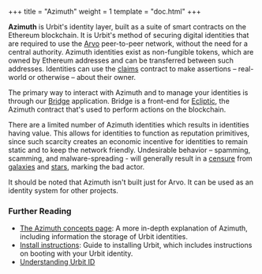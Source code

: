 +++
title = "Azimuth"
weight = 1
template = "doc.html"
+++

**Azimuth** is Urbit's identity layer, built as a suite of smart contracts on the Ethereum blockchain. It is Urbit's method of securing digital identities that are required to use the [Arvo](../arvo) peer-to-peer network, without the need for a central authority. Azimuth identities exist as non-fungible tokens, which are owned by Ethereum addresses and can be transferred between such addresses. Identities can use the [claims](../claims) contract to make assertions – real-world or otherwise – about their owner.

The primary way to interact with Azimuth and to manage your identities is through our [Bridge](bridge.urbit.org) application. Bridge is a front-end for [Ecliptic](../ecliptic), the Azimuth contract that's used to perform actions on the blockchain.

There are a limited number of Azimuth identities which results in identities having value. This allows for identities to function as reputation primitives, since such scarcity creates an economic incentive for identities to remain static and to keep the network friendly. Undesirable behavior – spamming, scamming, and malware-spreading - will generally result in a [censure](../censure) from [galaxies](../galaxy) and [stars](../star), marking the bad actor.

It should be noted that Azimuth isn't built just for Arvo. It can be used as an identity system for other projects.

### Further Reading

- [The Azimuth concepts page](@/docs/concepts/azimuth.md): A more in-depth explanation of Azimuth, including information the storage of Urbit identities.
- [Install instructions](@/docs/using/install.md): Guide to installing Urbit, which includes instructions on booting with your Urbit identity.
- [Understanding Urbit ID](@/understanding-urbit/urbit-id.md)
